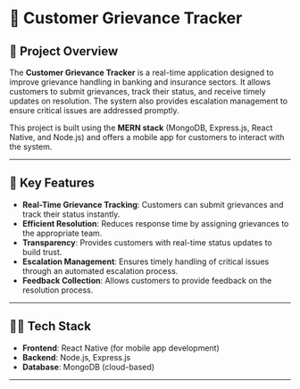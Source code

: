 # 📱 Customer Grievance Tracker

## 📝 Project Overview
The **Customer Grievance Tracker** is a real-time application designed to improve grievance handling in banking and insurance sectors. It allows customers to submit grievances, track their status, and receive timely updates on resolution. The system also provides escalation management to ensure critical issues are addressed promptly.

This project is built using the **MERN stack** (MongoDB, Express.js, React Native, and Node.js) and offers a mobile app for customers to interact with the system.

---

## 🌟 **Key Features**
- **Real-Time Grievance Tracking**: Customers can submit grievances and track their status instantly.
- **Efficient Resolution**: Reduces response time by assigning grievances to the appropriate team.
- **Transparency**: Provides customers with real-time status updates to build trust.
- **Escalation Management**: Ensures timely handling of critical issues through an automated escalation process.
- **Feedback Collection**: Allows customers to provide feedback on the resolution process.

---

## 🧑‍💻 **Tech Stack**
- **Frontend**: React Native (for mobile app development)
- **Backend**: Node.js, Express.js
- **Database**: MongoDB (cloud-based)

---

